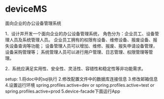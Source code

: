 # deviceMS
面向企业的办公设备管理系统


1．设计并开发一个面向企业的办公设备管理系统，
角色分为：企业员工、设备管理人员及系统管理人员。
企业员工拥有的权限有设备、维修设备、报废设备、报失设备查询等功能；
设备管理人员可以增加、维修、报废、报失申请设备管理，设备采购管理等；
系统管理人员可以进行用户管理、日志管理、权限管理等管理。

2．系统应满足实用性、安全性、灵活性、容错性和稳定性等非功能需求。


setup:
    1.将doc中的sql执行
    2.修改配置文件中的数据库连接信息
    3.修改邮箱信息
    4.设置运行环境  spring.profiles.active=dev   or    spring.profiles.active=test    or    spring.profiles.active=prod
    5.device-facade下面运行App